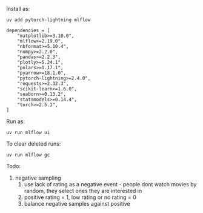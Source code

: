 Install as:
```
uv add pytorch-lightning mlflow
```

```
dependencies = [
    "matplotlib>=3.10.0",
    "mlflow>=2.19.0",
    "nbformat>=5.10.4",
    "numpy>=2.2.0",
    "pandas>=2.2.3",
    "plotly>=5.24.1",
    "polars>=1.17.1",
    "pyarrow>=18.1.0",
    "pytorch-lightning>=2.4.0",
    "requests>=2.32.3",
    "scikit-learn>=1.6.0",
    "seaborn>=0.13.2",
    "statsmodels>=0.14.4",
    "torch>=2.5.1",
]
```

Run as:
```
uv run mlflow ui
```

To clear deleted runs:
```
uv run mlflow gc
```

Todo:

1. negative sampling
   1. use lack of rating as a negative event - people dont watch movies by random, they select ones they are interested in
   2. positive rating = 1, low rating or no rating = 0
   3. balance negative samples against positive


